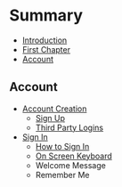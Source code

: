 # Summary

* [Introduction](README.md)
* [First Chapter](chapter1.md)
* [Account](account.md)

## Account

* [Account Creation](account/asd.md)
  * [Sign Up](account/asd/sign-up.md)
  * [Third Party Logins](account/asd/third-party-logins.md)
* [Sign In](account/sign-in.md)
  * [How to Sign In](account/how-to-sign-in.md)
  * [On Screen Keyboard](account/on-screen-keyboard.md)
  * Welcome Message
  * Remember Me

